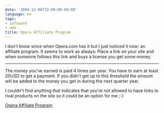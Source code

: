 ```yaml
---
date: '2004-12-06T12:00:00-00:00'
language: en
tags:
- software
- web
title: Opera Affiliate Program
---
```



I don't know since when Opera.com has it but I just noticed it now: an affiliate program. It seems to work as always: Place a link on your site and when someone follows this link and buys a license you get  some money.

-------------------------------



The money you've earned is paid 4 times per year. You have to earn at least 20USD to get a payment. If you didn't get up to this threshold the amount will be added to the money you get in during the next quarter year. 



I couldn't find anything that indicates that you're not allowed to have links to rival products on the site so it could be an option for me ;-)



<a href="http://www.opera.com/promote/affiliate/">Opera Affiliate Program</a>

